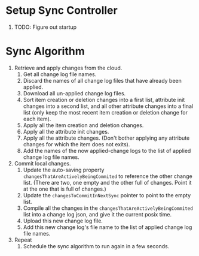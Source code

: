 # Setup Sync Controller
 1. TODO: Figure out startup

# Sync Algorithm
 1. Retrieve and apply changes from the cloud.
    1. Get all change log file names.
    2. Discard the names of all change log files that have already been applied.
    3. Download all un-applied change log files.
    4. Sort item creation or deletion changes into a first list, attribute init changes into a second list, and all other attribute changes into a final list (only keep the most recent item creation or deletion change for each item).
    5. Apply all the item creation and deletion changes.
    5. Apply all the attribute init changes.
    7. Apply all the attribute changes. (Don't bother applying any attribute changes for which the item does not exits).
    8. Add the names of the now applied-change logs to the list of applied change log file names.
 2. Commit local changes.
    1. Update the auto-saving property `changesThatAreActivelyBeingCommited` to reference the other change list. (There are two, one empty and the other full of changes. Point it at the one that is full of changes.)
    1. Update the `changesToCommitInNextSync` pointer to point to the empty list.
    2. Compile all the changes in the `changesThatAreActivelyBeingCommited` list into a change log json, and give it the current posix time.
    3. Upload this new change log file.
    4. Add this new change log's file name to the list of applied change log file names.
 5. Repeat
    1. Schedule the sync algorithm to run again in a few seconds.
